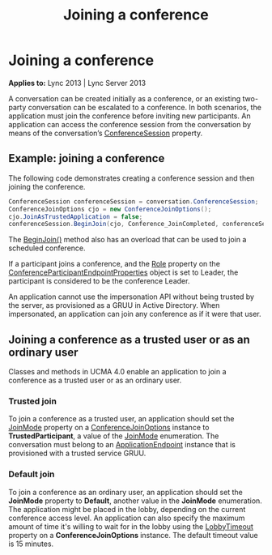 ﻿---
title: Joining a conference
TOCTitle: Joining a conference
ms:assetid: ff8f9269-c9b8-4030-9ef3-081f7ae79ba5
ms:mtpsurl: https://msdn.microsoft.com/library/Dn465994(v=office.15)
ms:contentKeyID: 57102881
ms.date: 07/25/2014
mtps_version: v=office.15
dev_langs:
- csharp
---

# Joining a conference


**Applies to:** Lync 2013 | Lync Server 2013

A conversation can be created initially as a conference, or an existing two-party conversation can be escalated to a conference. In both scenarios, the application must join the conference before inviting new participants. An application can access the conference session from the conversation by means of the conversation’s [ConferenceSession](https://msdn.microsoft.com/library/hh381097\(v=office.15\)) property.

## Example: joining a conference

The following code demonstrates creating a conference session and then joining the conference.

```csharp
ConferenceSession conferenceSession = conversation.ConferenceSession;
ConferenceJoinOptions cjo = new ConferenceJoinOptions();
cjo.JoinAsTrustedApplication = false;
conferenceSession.BeginJoin(cjo, Conference_JoinCompleted, conferenceSession);
```

The [BeginJoin()](https://msdn.microsoft.com/library/hh349641\(v=office.15\)) method also has an overload that can be used to join a scheduled conference.

If a participant joins a conference, and the [Role](https://msdn.microsoft.com/library/hh385044\(v=office.15\)) property on the [ConferenceParticipantEndpointProperties](https://msdn.microsoft.com/library/hh384773\(v=office.15\)) object is set to Leader, the participant is considered to be the conference Leader.

An application cannot use the impersonation API without being trusted by the server, as provisioned as a GRUU in Active Directory. When impersonated, an application can join any conference as if it were that user.

## Joining a conference as a trusted user or as an ordinary user

Classes and methods in UCMA 4.0 enable an application to join a conference as a trusted user or as an ordinary user.

### Trusted join

To join a conference as a trusted user, an application should set the [JoinMode](https://msdn.microsoft.com/library/hh384536\(v=office.15\)) property on a [ConferenceJoinOptions](https://msdn.microsoft.com/library/hh385064\(v=office.15\)) instance to **TrustedParticipant**, a value of the [JoinMode](https://msdn.microsoft.com/library/hh381559\(v=office.15\)) enumeration. The conversation must belong to an [ApplicationEndpoint](https://msdn.microsoft.com/library/hh384825\(v=office.15\)) instance that is provisioned with a trusted service GRUU.

### Default join

To join a conference as an ordinary user, an application should set the **JoinMode** property to **Default**, another value in the **JoinMode** enumeration. The application might be placed in the lobby, depending on the current conference access level. An application can also specify the maximum amount of time it's willing to wait for in the lobby using the [LobbyTimeout](https://msdn.microsoft.com/library/hh349095\(v=office.15\)) property on a **ConferenceJoinOptions** instance. The default timeout value is 15 minutes.

